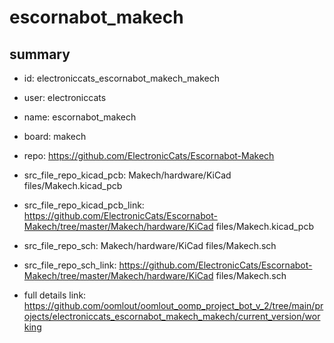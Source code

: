 # escornabot_makech
 
## summary 
* id: electroniccats_escornabot_makech_makech
* user: electroniccats
* name: escornabot_makech
* board: makech
* repo: https://github.com/ElectronicCats/Escornabot-Makech
* src_file_repo_kicad_pcb: Makech/hardware/KiCad files/Makech.kicad_pcb
* src_file_repo_kicad_pcb_link: https://github.com/ElectronicCats/Escornabot-Makech/tree/master/Makech/hardware/KiCad files/Makech.kicad_pcb


* src_file_repo_sch: Makech/hardware/KiCad files/Makech.sch
* src_file_repo_sch_link: https://github.com/ElectronicCats/Escornabot-Makech/tree/master/Makech/hardware/KiCad files/Makech.sch
* full details link: https://github.com/oomlout/oomlout_oomp_project_bot_v_2/tree/main/projects/electroniccats_escornabot_makech_makech/current_version/working  






